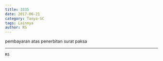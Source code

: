 ```yaml
---
title: 3335
date: 2017-06-21
category: Tanya-SC
tags: Lainnya
author: RS
---
```


pembayaran atas penerbitan surat paksa

---



`RS`

